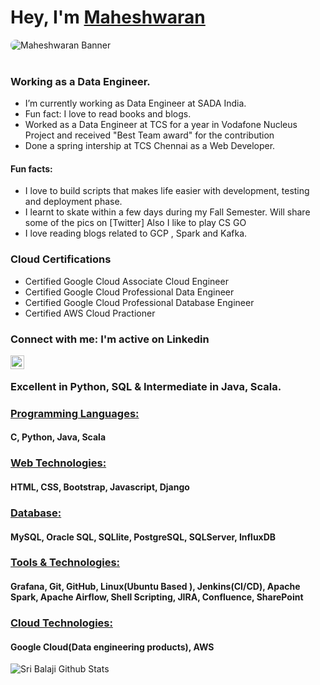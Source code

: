 <h1>Hey, I'm <a href="">Maheshwaran</a>
<!--   <img src="https://raw.githubusercontent.com/ABSphreak/ABSphreak/master/gifs/Hi.gif" width="30px"> -->
</h1>

<img align="left" style = "border-radius: 8px;" alt="Maheshwaran Banner" src="https://media.licdn.com/dms/image/D5616AQGjTGySpxrknQ/profile-displaybackgroundimage-shrink_350_1400/0/1669563949307?e=1681344000&v=beta&t=uQgnzzHK6_iHp5E8VooO_ECPPXIC32TA97zizpGDjgI" />
<br />
<br />

### Working as a Data Engineer.
- I’m currently working as Data Engineer at SADA India.
- Fun fact: I love to read books and blogs.
- Worked as a Data Engineer at TCS for a year in Vodafone Nucleus Project and received "Best Team award" for the contribution
- Done a spring intership at TCS Chennai as a Web Developer.

#### Fun facts: 
- I love to build scripts that makes life easier with development, testing and deployment phase.
- I learnt to skate within a few days during my Fall Semester. Will share some of the pics on [Twitter] Also I like to play CS GO
- I love reading blogs related to GCP , Spark and Kafka.

### Cloud Certifications

* Certified Google Cloud Associate Cloud Engineer 
* Certified Google Cloud Professional Data Engineer
* Certified Google Cloud Professional Database Engineer
* Certified AWS Cloud Practioner


### Connect with me: I'm active on Linkedin

[<img align="left" alt="Sri Balaji | LinkedIn" width="22px" src="https://cdn-icons-png.flaticon.com/512/174/174857.png" />][linkedin]

[linkedin]: https://www.linkedin.com/in/maheshwarantk/
<br />


### Excellent in Python, SQL & Intermediate in Java, Scala.

### <ins> Programming Languages: </ins>
#### C, Python, Java, Scala

### <ins> Web Technologies: </ins>
#### HTML, CSS, Bootstrap, Javascript, Django

### <ins> Database: </ins>
#### MySQL, Oracle SQL, SQLlite, PostgreSQL, SQLServer, InfluxDB

### <ins> Tools & Technologies: </ins>
#### Grafana, Git, GitHub, Linux(Ubuntu Based ), Jenkins(CI/CD), Apache Spark, Apache Airflow, Shell Scripting, JIRA, Confluence, SharePoint

### <ins> Cloud Technologies: </ins>
#### Google Cloud(Data engineering products), AWS

<img alt="Sri Balaji Github Stats" align = "left" src="https://github-readme-stats.vercel.app/api?username=MaheshPrime&show_icons=true&hide_border=false" />
<!-- [![Top Langs](https://github-readme-stats.vercel.app/api/top-langs/?username=MaheshPrime)](https://github.com/isribalaji/github-readme-stats) -->